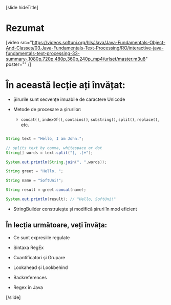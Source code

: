 [slide hideTitle]
# Rezumat

[video src="https://videos.softuni.org/hls/Java/Java-Fundamentals-Object-And-Classes/03.Java-Fundamentals-Text-Processing/RO/interactive-java-fundamentals-text-processing-33-summary-,1080p,720p,480p,360p,240p,.mp4/urlset/master.m3u8" poster="" /]

# În această lecție ați învățat:

- Șirurile sunt secvențe imuabile de caractere Unicode

- Metode de procesare a șirurilor:
    - `concat()`, `indexOf()`, `contains()`, `substring()`, `split()`, `replace()`, etc.

```java

String text = "Hello, I am John.";

// splits text by comma, whitespace or dot
String[] words = text.split("[, .]+");

System.out.println(String.join(", ",words));
```

```java
String greet = "Hello, ";

String name = "SoftUni!";

String result = greet.concat(name);

System.out.println(result); // "Hello, SoftUni!"
```

- StringBuilder construiește și modifică șiruri în mod eficient


## În lecția următoare, veți învăța:

- Ce sunt expresiile regulate

- Sintaxa RegEx

- Cuantificatori și Grupare

- Lookahead și Lookbehind

- Backreferences

- Regex în Java

[/slide]